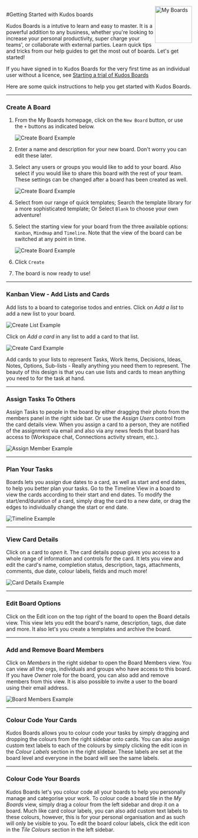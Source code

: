 <img style="float: right" src="/assets/images/boards-logo.jpg" height="100" alt="My Boards" />

#Getting Started with Kudos boards

Kudos Boards is a intutive to learn and easy to master. It is a powerful addition to any business, whether you're looking to increase your personal productivity, super charge your teams', or collaborate with external parties. Learn quick tips and tricks from our help guides to get the most out of boards. Let's get started!

If you have signed in to Kudos Boards for the very first time as an individual user without a licence, see [Starting a trial of Kudos Boards](/boards/howto/start-a-trial/)

Here are some quick instructions to help you get started with Kudos Boards.

---

### Create A Board

1. From the My Boards homepage, click on the `New Board` button, or use the `+` buttons as indicated below.

   ![Create Board Example](/assets/boards/create_board.png)

1. Enter a name and description for your new board. Don't worry you can edit these later.

1. Select any users or groups you would like to add to your board. Also select if you would like to share this board with the rest of your team. These settings can be changed after a board has been created as well.

   ![Create Board Example](/assets/boards/create_board_wizard1.png)

1. Select from our range of quick templates; Search the template library for a more sophisticated template; Or Select `Blank` to choose your own adventure!
1. Select the starting view for your board from the three available options: `Kanban`, `Mindmap` and `Timeline`. Note that the view of the board can be switched at any point in time.

   ![Create Board Example](/assets/boards/create_board_wizard2.png)

1. Click `Create`
1. The board is now ready to use!

---

### Kanban View - Add Lists and Cards

Add lists to a board to categorise todos and entries.
Click on _Add a list_ to add a new list to your board.

![Create List Example](/assets/boards/create_list.png)

Click on _Add a card_ in any list to add a card to that list.

![Create Card Example](/assets/boards/create_card.png)

Add cards to your lists to represent Tasks, Work Items, Decisions, Ideas, Notes, Options, Sub-lists - Really anything you need them to represent.
The beauty of this design is that you can use lists and cards to mean anything you need to for the task at hand.

---

### Assign Tasks To Others

Assign Tasks to people in the board by either dragging their photo from the members panel in the right side bar. Or use the _Assign Users_ control from the card details view.
When you assign a card to a person, they are notified of the assignment via email and also via any news feeds that board has access to (Workspace chat, Connections activity stream, etc.).

![Assign Member Example](/assets/boards/assign_member.png)

---

### Plan Your Tasks

Boards lets you assign due dates to a card, as well as start and end dates, to help you better plan your tasks. Go to the Timeline View in a board to view the cards according to their start and end dates. To modify the start/end/duration of a card, simply drag the card to a new date, or drag the edges to individually change the start or end date.

![Timeline Example](/assets/boards/timeline.png)

---

### View Card Details

Click on a card to _open_ it. The card details popup gives you access to a whole range of information and controls for the card. It lets you view and edit the card's name, completion status, description, tags, attachments, comments, due date, colour labels, fields and much more!

![Card Details Example](/assets/boards/card_details.png)

---

### Edit Board Options

Click on the Edit icon on the top right of the board to open the Board details view. This view lets you edit the board's name, description, tags, due date and more. It also let's you create a templates and archive the board.

---

### Add and Remove Board Members

Click on _Members_ in the right sidebar to open the Board Members view. You can view all the orgs, individuals and groups who have access to this board. If you have _Owner_ role for the board, you can also add and remove members from this view. It is also possible to invite a user to the board using their email address.

![Board Members Example](/assets/boards/board_members.png)

---

### Colour Code Your Cards

Kudos Boards allows you to colour code your tasks by simply dragging and dropping the colours from the right sidebar onto cards. You can also assign custom text labels to each of the colours by simply clicking the edit icon in the _Colour Labels_ section in the right sidebar. These labels are set at the board level and everyone in the board will see the same labels.

---

### Colour Code Your Boards

Kudos Boards let's you colour code all your boards to help you personally manage and categorise your work. To colour code a board tile in the _My Boards_ view, simply drag a colour from the left sidebar and drop it on a board. Much like card colour labels, you can also add custom text labels to these colours, however, this is for your personal organisation and as such will only be visible to you. To edit the board colour labels, click the edit icon in the _Tile Colours_ section in the left sidebar.
